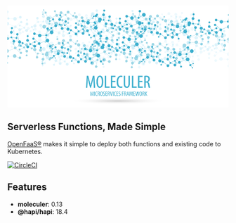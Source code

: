 [![Moleculer logo](./banner-moleculer.png)](https://moleculer.services/)

## Serverless Functions, Made Simple

[OpenFaaS®](https://www.openfaas.com/) makes it simple to deploy both functions and existing code to Kubernetes.

[![CircleCI](https://circleci.com/gh/gperreymond/openfaas-template-node-moleculer.svg?style=shield)](https://circleci.com/gh/gperreymond/openfaas-template-node-moleculer)

## Features

* __moleculer__: 0.13
* __@hapi/hapi__: 18.4

